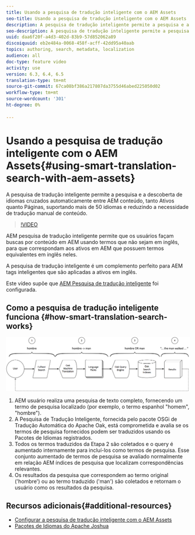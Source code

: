 ```yaml
---
title: Usando a pesquisa de tradução inteligente com o AEM Assets
seo-title: Usando a pesquisa de tradução inteligente com o AEM Assets
description: A pesquisa de tradução inteligente permite a pesquisa e a descoberta de idiomas cruzados automaticamente entre AEM conteúdo, tanto Ativos quanto Páginas, suportando mais de 50 idiomas e reduzindo a necessidade de tradução manual de conteúdo.
seo-description: A pesquisa de tradução inteligente permite a pesquisa e a descoberta de idiomas cruzados automaticamente entre AEM conteúdo, tanto Ativos quanto Páginas, suportando mais de 50 idiomas e reduzindo a necessidade de tradução manual de conteúdo.
uuid: daa6f20f-a4d3-402d-83b9-57d852062a89
discoiquuid: eb2e484a-0068-458f-acff-42dd95a40aab
topics: authoring, search, metadata, localization
audience: all
doc-type: feature video
activity: use
version: 6.3, 6.4, 6.5
translation-type: tm+mt
source-git-commit: 67ca08bf386a217807da3755d46abed225050d02
workflow-type: tm+mt
source-wordcount: '301'
ht-degree: 0%

---
```



# Usando a pesquisa de tradução inteligente com o AEM Assets{#using-smart-translation-search-with-aem-assets}

A pesquisa de tradução inteligente permite a pesquisa e a descoberta de idiomas cruzados automaticamente entre AEM conteúdo, tanto Ativos quanto Páginas, suportando mais de 50 idiomas e reduzindo a necessidade de tradução manual de conteúdo.

>[!VIDEO](https://video.tv.adobe.com/v/21297/?quality=9&learn=on)

AEM pesquisa de tradução inteligente permite que os usuários façam buscas por conteúdo em AEM usando termos que não sejam em inglês, para que correspondam aos ativos em AEM que possuem termos equivalentes em inglês neles.

A pesquisa de tradução inteligente é um complemento perfeito para AEM tags inteligentes que são aplicadas a ativos em inglês.

Este vídeo supõe que [AEM Pesquisa de tradução inteligente](smart-translation-search-technical-video-setup.md) foi configurada.

## Como a pesquisa de tradução inteligente funciona {#how-smart-translation-search-works}

![Diagrama de Fluxo de Pesquisa de Tradução Inteligente](assets/smart-translation-search-flow.png)

1. AEM usuário realiza uma pesquisa de texto completo, fornecendo um termo de pesquisa localizado (por exemplo, o termo espanhol &quot;homem&quot;, &quot;hombre&quot;).
2. A Pesquisa de Tradução Inteligente, fornecida pelo pacote OSGi de Tradução Automática do Apache Oak, está comprometida e avalia se os termos de pesquisa fornecidos podem ser traduzidos usando os Pacotes de Idiomas registrados.
3. Todos os termos traduzidos da Etapa 2 são coletados e o query é aumentado internamente para incluí-los como termos de pesquisa. Esse conjunto aumentado de termos de pesquisa se avaliado normalmente em relação AEM índices de pesquisa que localizam correspondências relevantes.
4. Os resultados da pesquisa que correspondem ao termo original (&#39;hombre&#39;) ou ao termo traduzido (&#39;man&#39;) são coletados e retornam o usuário como os resultados da pesquisa.

## Recursos adicionais{#additional-resources}

* [Configurar a pesquisa de tradução inteligente com o AEM Assets](smart-translation-search-technical-video-setup.md)
* [Pacotes de Idiomas do Apache Joshua](https://cwiki.apache.org/confluence/display/JOSHUA/Language+Packs)